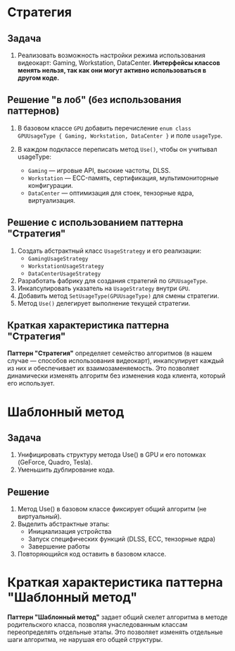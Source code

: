 # Стратегия

## Задача

1. Реализовать возможность настройки режима использования видеокарт: Gaming, Workstation, DataCenter.
**Интерфейсы классов менять нельзя, так как они могут активно использоваться в другом коде.**

## Решение "в лоб" (без использования паттернов)

1. В базовом классе ``GPU`` добавить перечисление ``enum class GPUUsageType { Gaming, Workstation, DataCenter }`` и поле ``usageType``.

2. В каждом подклассе переписать метод ``Use()``, чтобы он учитывал usageType:
    - ``Gaming`` — игровые API, высокие частоты, DLSS.
    - ``Workstation`` — ECC-память, сертификация, мультимониторные конфигурации.
    - ``DataCenter`` — оптимизация для стоек, тензорные ядра, виртуализация.

## Решение с использованием паттерна "Стратегия"

1. Создать абстрактный класс ``UsageStrategy`` и его реализации:
    - ``GamingUsageStrategy``
    - ``WorkstationUsageStrategy``
    - ``DataCenterUsageStrategy``
2. Разработать фабрику для создания стратегий по ``GPUUsageType``.
3. Инкапсулировать указатель на ``UsageStrategy`` внутри ``GPU``.
4. Добавить метод ``SetUsageType(GPUUsageType)`` для смены стратегии.
5. Метод ``Use()`` делегирует выполнение текущей стратегии.

## Краткая характеристика паттерна "Стратегия"

**Паттерн "Стратегия"** определяет семейство алгоритмов (в нашем случае — способов использования видеокарт), инкапсулирует каждый из них и обеспечивает их взаимозаменяемость.
Это позволяет динамически изменять алгоритм без изменения кода клиента, который его использует.

# Шаблонный метод

## Задача

1. Унифицировать структуру метода Use() в GPU и его потомках (GeForce, Quadro, Tesla).
2. Уменьшить дублирование кода.

## Решение

1. Метод Use() в базовом классе фиксирует общий алгоритм (не виртуальный).
2. Выделить абстрактные этапы:
    - Инициализация устройства
    - Запуск специфических функций (DLSS, ECC, тензорные ядра)
    - Завершение работы
3. Повторяющийся код оставить в базовом классе.

# Краткая характеристика паттерна "Шаблонный метод"

**Паттерн "Шаблонный метод"** задает общий скелет алгоритма в методе родительского класса, позволяя унаследованным классам переопределять отдельные этапы.
Это позволяет изменять отдельные шаги алгоритма, не нарушая его общей структуры.